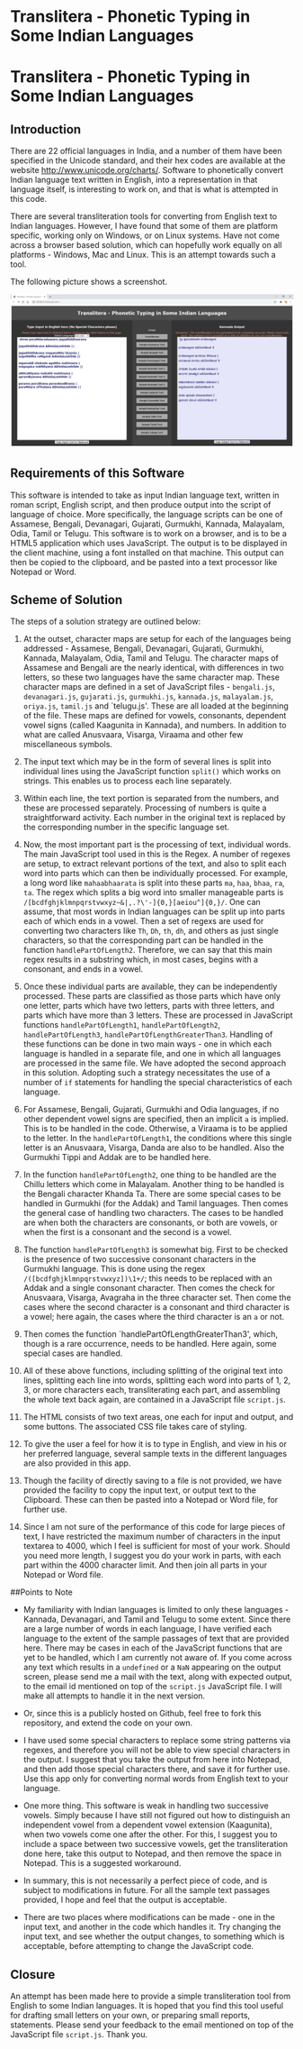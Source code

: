 # Translitera - Phonetic Typing in Some Indian Languages


# Translitera - Phonetic Typing in Some Indian Languages

## Introduction

There are 22 official languages in India, and a number of them have been specified in the Unicode standard, and their hex codes are available at the website http://www.unicode.org/charts/. Software to phonetically convert Indian language text written in English, into a representation in that language itself, is interesting to work on, and that is what is attempted in this code. 

There are several transliteration tools for converting from English text to Indian languages. However, I have found that some of them are platform specific, working only on Windows, or on Linux systems. Have not come across a browser based solution, which can hopefully work equally on all platforms - Windows, Mac and Linux. This is an attempt towards such a tool. 

The following picture shows a screenshot.

![Image of Translitera](https://github.com/amarnaths0005/Translitera/blob/main/translitera.png)


## Requirements of this Software
This software is intended to take as input Indian language text, written in roman script, English script, and then produce output into the script of language of choice. More specifically, the language scripts can be one of Assamese, Bengali, Devanagari, Gujarati, Gurmukhi, Kannada, Malayalam, Odia, Tamil or Telugu. This software is to work on a browser, and is to be a HTML5 application which uses JavaScript. The output is to be displayed in the client machine, using a font installed on that machine. This output can then be copied to the clipboard, and be pasted into a text processor like Notepad or Word.

## Scheme of Solution
The steps of a solution strategy are outlined below:
1. At the outset, character maps are setup for each of the languages being addressed - Assamese, Bengali, Devanagari, Gujarati, Gurmukhi, Kannada, Malayalam, Odia, Tamil and Telugu. The character maps of Assamese and Bengali are the nearly identical, with differences in two letters, so these two languages have the same character map. These character maps are defined in a set of JavaScript files - `bengali.js`, `devanagari.js`, `gujarati.js`, `gurmukhi.js`, `kannada.js`, `malayalam.js`, `oriya.js`, `tamil.js` and `telugu.js'. These are all loaded at the beginning of the file. These maps are defined for vowels, consonants, dependent vowel signs (called Kaagunita in Kannada), and numbers. In addition to what are called Anusvaara, Visarga, Viraama and other few miscellaneous symbols. 

2. The input text which may be in the form of several lines is split into individual lines using the JavaScript function `split()` which works on strings. This enables us to process each line separately.

3. Within each line, the text portion is separated from the numbers, and these are processed separately. Processing of numbers is quite a straightforward activity. Each number in the original text is replaced by the corresponding number in the specific language set. 

4. Now, the most important part is the processing of text, individual words. The main JavaScript tool used in this is the Regex. A number of regexes are setup, to extract relevant portions of the text, and also to split each word into parts which can then be individually processed. For example, a long word like `mahaabhaarata` is split into these parts `ma`, `haa`, `bhaa`, `ra`, `ta`. The regex which splits a big word into smaller manageable parts is `/[bcdfghjklmnpqrstvwxyz~&|,.?\'-]{0,}[aeiou^]{0,}/`. One can assume, that most words in Indian languages can be split up into parts each of which ends in a vowel. Then a set of regexs are used for converting two characters like `Th`, `Dh`, `th`, `dh`, and others as just single characters, so that the corresponding part can be handled in the function `handlePartOfLength2`. Therefore, we can say that this main regex results in a substring which, in most cases, begins with a consonant, and ends in a vowel. 

5. Once these individual parts are available, they can be independently processed. These parts are classified as those parts which have only one letter, parts which have two letters, parts with three letters, and parts which have more than 3 letters. These are processed in JavaScript functions `handlePartOfLength1`, `handlePartOfLength2`, `handlePartOfLength3`, `handlePartOfLengthGreaterThan3`. Handling of these functions can be done in two main ways - one in which each language is handled in a separate file, and one in which all languages are processed in the same file. We have adopted the second approach in this solution. Adopting such a strategy necessitates the use of a number of `if` statements for handling the special characteristics of each language.

6. For Assamese, Bengali, Gujarati, Gurmukhi and Odia languages, if no other dependent vowel signs are specified, then an implicit `a` is implied. This is to be handled in the code. Otherwise, a Viraama is to be applied to the letter. In the `handlePartOfLength1`, the conditions where this single letter is an Anusvaara, Visarga, Danda are also to be handled. Also the Gurmukhi Tippi and Addak are to be handled here.

7. In the function `handlePartOfLength2`, one thing to be handled are the Chillu letters which come in Malayalam. Another thing to be handled is the Bengali character Khanda Ta. There are some special cases to be handled in Gurmukhi (for the Addak) and Tamil languages. Then comes the general case of handling two characters. The cases to be handled are when both the characters are consonants, or both are vowels, or when the first is a consonant and the second is a vowel.

8. The function `handlePartOfLength3` is somewhat big. First to be checked is the presence of two successive consonant characters in the Gurmukhi language. This is done using the regex `/([bcdfghjklmnpqrstvwxyz])\1+/`; this needs to be replaced with an Addak and a single consonant character. Then comes the check for Anusvaara, Visarga, Avagraha in the three character set. Then come the cases where the second character is a consonant and third character is a vowel; here again, the cases where the third character is an `a` or not. 

9. Then comes the function `handlePartOfLengthGreaterThan3', which, though is a rare occurrence, needs to be handled. Here again, some special cases are handled. 

10. All of these above functions, including splitting of the original text into lines, splitting each line into words, splitting each word into parts of 1, 2, 3, or more characters each, transliterating each part, and assembling the whole text back again, are contained in a JavaScript file `script.js`.

11. The HTML consists of two text areas, one each for input and output, and some buttons. The associated CSS file takes care of styling. 

12. To give the user a feel for how it is to type in English, and view in his or her preferred language, several sample texts in the different languages are also provided in this app. 

13. Though the facility of directly saving to a file is not provided, we have provided the facility to copy the input text, or output text to the Clipboard. These can then be pasted into a Notepad or Word file, for further use.

14. Since I am not sure of the performance of this code for large pieces of text, I have restricted the maximum number of characters in the input textarea to 4000, which I feel is sufficient for most of your work. Should you need more length, I suggest you do your work in parts, with each part within the 4000 character limit. And then join all parts in your Notepad or Word file. 

##Points to Note
- My familiarity with Indian languages is limited to only these languages - Kannada, Devanagari, and Tamil and Telugu to some extent. Since there are a large number of words in each language, I have verified each language to the extent of the sample passages of text that are provided here. There may be cases in each of the JavaScript functions that are yet to be handled, which I am currently not aware of. If you come across any text which results in a `undefined` or a `NaN` appearing on the output screen, please send me a mail with the text, along with expected output, to the email id mentioned on top of the `script.js` JavaScript file. I will make all attempts to handle it in the next version. 

- Or, since this is a publicly hosted on Github, feel free to fork this repository, and extend the code on your own. 

- I have used some special characters to replace some string patterns via regexes, and therefore you will not be able to view special characters in the output. I suggest that you take the output from here into Notepad, and then add those special characters there, and save it for further use. Use this app only for converting normal words from English text to your language.

- One more thing. This software is weak in handling two successive vowels. Simply because I have still not figured out how to distinguish an independent vowel from a dependent vowel extension (Kaagunita), when two vowels come one after the other. For this, I suggest you to include a space between two successive vowels, get the transliteration done here, take this output to Notepad, and then remove the space in Notepad. This is a suggested workaround. 

- In summary, this is not necessarily a perfect piece of code, and is subject to modifications in future. For all the sample text passages provided, I hope and feel that the output is acceptable. 

- There are two places where modifications can be made - one in the input text, and another in the code which handles it. Try changing the input text, and see whether the output changes, to something which is acceptable, before attempting to change the JavaScript code. 

## Closure
An attempt has been made here to provide a simple transliteration tool from English to some Indian languages. It is hoped that you find this tool useful for drafting small letters on your own, or preparing small reports, statements. Please send your feedback to the email mentioned on top of the JavaScript file `script.js`. Thank you. 

